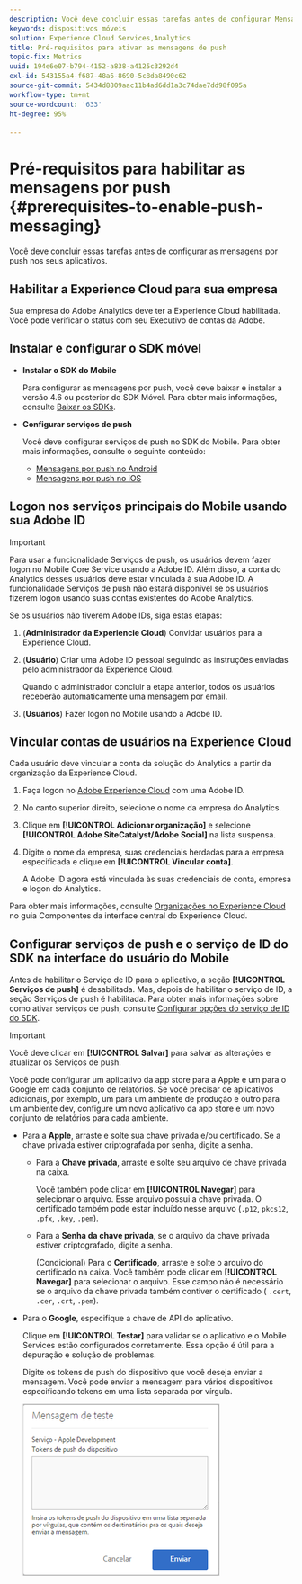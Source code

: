 ```yaml
---
description: Você deve concluir essas tarefas antes de configurar Mensagens de push nos aplicativos.
keywords: dispositivos móveis
solution: Experience Cloud Services,Analytics
title: Pré-requisitos para ativar as mensagens de push
topic-fix: Metrics
uuid: 194e6e07-b794-4152-a838-a4125c3292d4
exl-id: 543155a4-f687-48a6-8690-5c8da8490c62
source-git-commit: 5434d8809aac11b4ad6dd1a3c74dae7dd98f095a
workflow-type: tm+mt
source-wordcount: '633'
ht-degree: 95%

---
```


# Pré-requisitos para habilitar as mensagens por push {#prerequisites-to-enable-push-messaging}

Você deve concluir essas tarefas antes de configurar as mensagens por push nos seus aplicativos.

## Habilitar a Experience Cloud para sua empresa

Sua empresa do Adobe Analytics deve ter a Experience Cloud habilitada. Você pode verificar o status com seu Executivo de contas da Adobe.

## Instalar e configurar o SDK móvel

* **Instalar o SDK do Mobile**

   Para configurar as mensagens por push, você deve baixar e instalar a versão 4.6 ou posterior do SDK Móvel. Para obter mais informações, consulte [Baixar os SDKs](/help/using/c-manage-app-settings/c-mob-confg-app/t-config-analytics/download-sdk.md).

* **Configurar serviços de push**

   Você deve configurar serviços de push no SDK do Mobile.
Para obter mais informações, consulte o seguinte conteúdo:

   * [Mensagens por push no Android](/help/android/messaging-main/push-messaging/push-messaging.md)
   * [Mensagens por push no iOS](/help/ios/messaging-main/push-messaging/push-messaging.md)

## Logon nos serviços principais do Mobile usando sua Adobe ID

>[!IMPORTANT]
>
>Para usar a funcionalidade Serviços de push, os usuários devem fazer logon no Mobile Core Service usando a Adobe ID. Além disso, a conta do Analytics desses usuários deve estar vinculada à sua Adobe ID. A funcionalidade Serviços de push não estará disponível se os usuários fizerem logon usando suas contas existentes do Adobe Analytics.

Se os usuários não tiverem Adobe IDs, siga estas etapas:

1. (**Administrador da Experiencie Cloud**) Convidar usuários para a Experience Cloud.

1. (**Usuário**) Criar uma Adobe ID pessoal seguindo as instruções enviadas pelo administrador da Experience Cloud.

   Quando o administrador concluir a etapa anterior, todos os usuários receberão automaticamente uma mensagem por email.

1. (**Usuários**) Fazer logon no Mobile usando a Adobe ID.

## Vincular contas de usuários na Experience Cloud

Cada usuário deve vincular a conta da solução do Analytics a partir da organização da Experience Cloud.

1. Faça logon no [Adobe Experience Cloud](https://experience.adobe.com) com uma Adobe ID.

1. No canto superior direito, selecione o nome da empresa do Analytics.

1. Clique em **[!UICONTROL Adicionar organização]** e selecione **[!UICONTROL Adobe SiteCatalyst/Adobe Social]** na lista suspensa.

1. Digite o nome da empresa, suas credenciais herdadas para a empresa especificada e clique em **[!UICONTROL Vincular conta]**.

   A Adobe ID agora está vinculada às suas credenciais de conta, empresa e logon do Analytics.

Para obter mais informações, consulte [Organizações no Experience Cloud](https://experienceleague.adobe.com/docs/core-services/interface/administration/organizations.html?lang=pt-BR) no guia Componentes da interface central do Experience Cloud.

## Configurar serviços de push e o serviço de ID do SDK na interface do usuário do Mobile

Antes de habilitar o Serviço de ID para o aplicativo, a seção **[!UICONTROL Serviços de push]** é desabilitada. Mas, depois de habilitar o serviço de ID, a seção Serviços de push é habilitada. Para obter mais informações sobre como ativar serviços de push, consulte [Configurar opções do serviço de ID do SDK](/help/using/c-manage-app-settings/c-mob-confg-app/t-config-visitor.md).

>[!IMPORTANT]
>
>Você deve clicar em **[!UICONTROL Salvar]** para salvar as alterações e atualizar os Serviços de push.
>
>Você pode configurar um aplicativo da app store para a Apple e um para o Google em cada conjunto de relatórios. Se você precisar de aplicativos adicionais, por exemplo, um para um ambiente de produção e outro para um ambiente dev, configure um novo aplicativo da app store e um novo conjunto de relatórios para cada ambiente.

* Para a **Apple**, arraste e solte sua chave privada e/ou certificado. Se a chave privada estiver criptografada por senha, digite a senha.

   * Para a **Chave privada**, arraste e solte seu arquivo de chave privada na caixa.

      Você também pode clicar em **[!UICONTROL Navegar]** para selecionar o arquivo. Esse arquivo possui a chave privada. O certificado também pode estar incluído nesse arquivo (`.p12`, `pkcs12`, `.pfx`, `.key`, `.pem`).

   * Para a **Senha da chave privada**, se o arquivo da chave privada estiver criptografado, digite a senha.

      (Condicional) Para o **Certificado**, arraste e solte o arquivo do certificado na caixa. Você também pode clicar em **[!UICONTROL Navegar]** para selecionar o arquivo. Esse campo não é necessário se o arquivo da chave privada também contiver o certificado ( `.cert`, `.cer`, `.crt`, `.pem`).

* Para o **Google**, especifique a chave de API do aplicativo.

   Clique em **[!UICONTROL Testar]** para validar se o aplicativo e o Mobile Services estão configurados corretamente. Essa opção é útil para a depuração e solução de problemas.

   Digite os tokens de push do dispositivo que você deseja enviar a mensagem. Você pode enviar a mensagem para vários dispositivos especificando tokens em uma lista separada por vírgula.

   ![mensagem de teste de push](assets/push_test_list.png)

